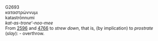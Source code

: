 G2693  
καταστρώννυμι  
katastrōnnumi  
*kat-as-trone‘-noo-mee*  
From [2596](g2596) and [4766](g4766) to *strew* *down*, that is, (by
implication) to *prostrate* (*slay*): - overthrow.  
